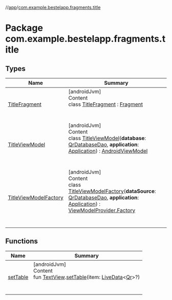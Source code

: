 //[app](../index.md)/[com.example.bestelapp.fragments.title](index.md)



# Package com.example.bestelapp.fragments.title  


## Types  
  
|  Name|  Summary| 
|---|---|
| <a name="com.example.bestelapp.fragments.title/TitleFragment///PointingToDeclaration/"></a>[TitleFragment](-title-fragment/index.md)| <a name="com.example.bestelapp.fragments.title/TitleFragment///PointingToDeclaration/"></a>[androidJvm]  <br>Content  <br>class [TitleFragment](-title-fragment/index.md) : [Fragment](https://developer.android.com/reference/kotlin/androidx/fragment/app/Fragment.html)  <br><br><br>
| <a name="com.example.bestelapp.fragments.title/TitleViewModel///PointingToDeclaration/"></a>[TitleViewModel](-title-view-model/index.md)| <a name="com.example.bestelapp.fragments.title/TitleViewModel///PointingToDeclaration/"></a>[androidJvm]  <br>Content  <br>class [TitleViewModel](-title-view-model/index.md)(**database**: [QrDatabaseDao](../com.example.bestelapp.data.qr/-qr-database-dao/index.md), **application**: [Application](https://developer.android.com/reference/kotlin/android/app/Application.html)) : [AndroidViewModel](https://developer.android.com/reference/kotlin/androidx/lifecycle/AndroidViewModel.html)  <br><br><br>
| <a name="com.example.bestelapp.fragments.title/TitleViewModelFactory///PointingToDeclaration/"></a>[TitleViewModelFactory](-title-view-model-factory/index.md)| <a name="com.example.bestelapp.fragments.title/TitleViewModelFactory///PointingToDeclaration/"></a>[androidJvm]  <br>Content  <br>class [TitleViewModelFactory](-title-view-model-factory/index.md)(**dataSource**: [QrDatabaseDao](../com.example.bestelapp.data.qr/-qr-database-dao/index.md), **application**: [Application](https://developer.android.com/reference/kotlin/android/app/Application.html)) : [ViewModelProvider.Factory](https://developer.android.com/reference/kotlin/androidx/lifecycle/ViewModelProvider.Factory.html)  <br><br><br>


## Functions  
  
|  Name|  Summary| 
|---|---|
| <a name="com.example.bestelapp.fragments.title//setTable/android.widget.TextView#androidx.lifecycle.LiveData[com.example.bestelapp.data.qr.Qr]?/PointingToDeclaration/"></a>[setTable](set-table.md)| <a name="com.example.bestelapp.fragments.title//setTable/android.widget.TextView#androidx.lifecycle.LiveData[com.example.bestelapp.data.qr.Qr]?/PointingToDeclaration/"></a>[androidJvm]  <br>Content  <br>fun [TextView](https://developer.android.com/reference/kotlin/android/widget/TextView.html).[setTable](set-table.md)(item: [LiveData](https://developer.android.com/reference/kotlin/androidx/lifecycle/LiveData.html)<[Qr](../com.example.bestelapp.data.qr/-qr/index.md)>?)  <br><br><br>

